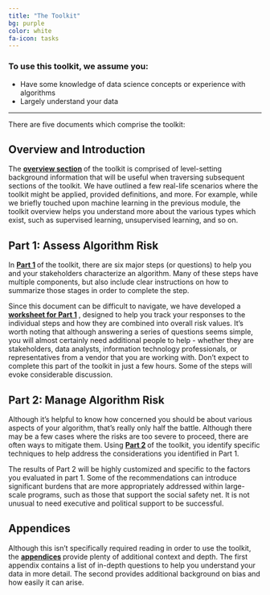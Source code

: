 ```yaml
---
title: "The Toolkit"
bg: purple
color: white
fa-icon: tasks
---
```



### To use this toolkit, we assume you:
- Have some knowledge of data science concepts or experience with algorithms
- Largely understand your data

-------------------------
There are five documents which comprise the toolkit:

## Overview and Introduction
The **[overview section](https://drive.google.com/file/d/1JKs8jUlNt5lBHr_2hs6Gv-8VS5kgvohf/view?usp=sharing) <i class="fa fa-fa-file-pdf-o"></i>** of the toolkit is comprised of level-setting background information that will be useful when traversing subsequent sections of the toolkit. We have outlined a few real-life scenarios where the toolkit might be applied, provided definitions, and more. For example, while we briefly touched upon machine learning in the previous module, the toolkit overview helps you understand more about the various types which exist, such as supervised learning, unsupervised learning, and so on.

## Part 1: Assess Algorithm Risk 
In **[Part 1](https://drive.google.com/file/d/153f0TT_J4cDlr7LRTVKNIDZzu9JUa8ZI/view?usp=sharing) <i class="fa fa-fa-file-pdf-o"></i>** of the toolkit, there are six major steps (or questions) to help you and your stakeholders characterize an algorithm. Many of these steps have multiple components, but also include clear instructions on how to summarize those stages in order to complete the step. 

Since this document can be difficult to navigate, we have developed a **[worksheet for Part 1](https://drive.google.com/file/d/18Rb6rqOzcX1i9FqZzK06YRsomiO4oNMM/view?usp=sharing) <i class="fa fa-fa-file-pdf-o"></i>**, designed to help you track your responses to the individual steps and how they are combined into overall risk values. It’s worth noting that although answering a series of questions seems simple, you will almost certainly need additional people to help - whether they are stakeholders, data analysts, information technology professionals, or representatives from a vendor that you are working with. Don’t expect to complete this part of the toolkit in just a few hours. Some of the steps will evoke considerable discussion.

## Part 2: Manage Algorithm Risk
Although it’s helpful to know how concerned you should be about various aspects of your algorithm, that’s really only half the battle. Although there may be a few cases where the risks are too severe to proceed, there are often ways to mitigate them. Using **[Part 2](https://drive.google.com/file/d/1dP2VznxErwlzQq1DfpDjbPxEFPbu5Q0K/view?usp=sharing) <i class="fa fa-fa-file-pdf-o"></i>** of the toolkit, you identify specific techniques to help address the considerations you identified in Part 1. 

The results of Part 2 will be highly customized and specific to the factors you evaluated in part 1. Some of the recommendations can introduce significant burdens that are more appropriately addressed within large-scale programs, such as those that support the social safety net. It is not unusual to need executive and political support to be successful.

## Appendices
Although this isn’t specifically required reading in order to use the toolkit, the **[appendices](https://drive.google.com/file/d/1otDU3PkBWenMz5bmyzCqht8xwQyV-hS_/view?usp=sharing) <i class="fa fa-fa-file-pdf-o"></i>** provide plenty of additional context and depth. The first appendix contains a list of in-depth questions to help you understand your data in more detail. The second provides additional background on bias and how easily it can arise.
